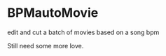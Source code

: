 BPMautoMovie
============

edit and cut a batch of movies based on a song bpm

Still need some more love.